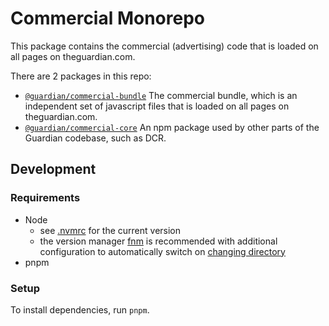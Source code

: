 # Commercial Monorepo

This package contains the commercial (advertising) code that is loaded on all pages on theguardian.com.

There are 2 packages in this repo:
- [`@guardian/commercial-bundle`](./bundle/) The commercial bundle, which is an independent set of javascript files that is loaded on all pages on theguardian.com.
- [`@guardian/commercial-core`](./core/) An npm package used by other parts of the Guardian codebase, such as DCR.

## Development

### Requirements

-   Node
    -   see [.nvmrc](./.nvmrc) for the current version
    -   the version manager [fnm](https://github.com/Schniz/fnm) is recommended with additional configuration to automatically switch on [changing directory](https://github.com/Schniz/fnm#shell-setup)
-   pnpm

### Setup

To install dependencies, run `pnpm`.
